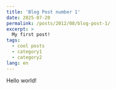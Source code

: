 ```yaml
---
title: 'Blog Post number 1'
date: 2025-07-20
permalink: /posts/2012/08/blog-post-1/
excerpt: >
  My first post!
tags:
  - cool posts
  - category1
  - category2
lang: en
---
```


Hello world!